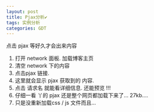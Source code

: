 ```yaml
---
layout: post
title: Pjax分析✔︎
tags: 实例分析
categories: GDT
---
```


点击 pjax  等好久才会出来内容


1. 打开 network 面板. 加载博客主页
2. 清空  network 下的内容
3. 点击pjax 链接.
4. 这里就会显示 pjax 获取到的 内容.
5. 点击 请求名 就能看详细信息. 还能预览 !!!
6. 仔细一看 丫的  pjax 还是整个网页都加载下来了... 27kb....
7. 只是没重新加载css / js 文件而且...





